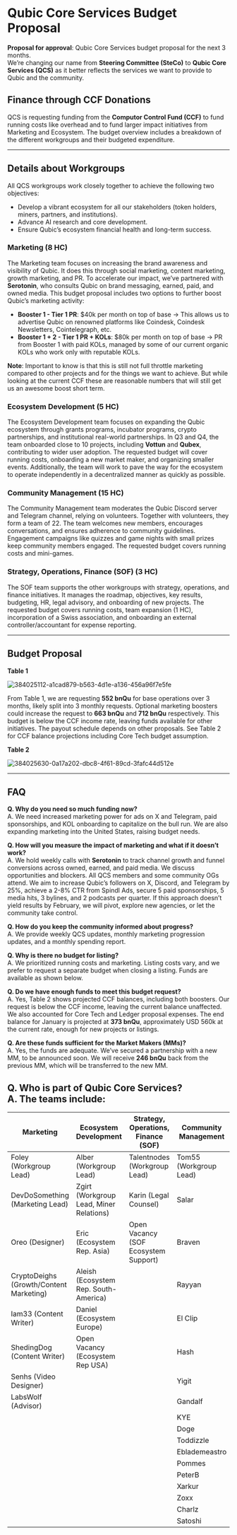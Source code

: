 # Qubic Core Services Budget Proposal

**Proposal for approval**: Qubic Core Services budget proposal for the next 3 months.  
We’re changing our name from **Steering Committee (SteCo)** to **Qubic Core Services (QCS)** as it better reflects the services we want to provide to Qubic and the community.

## Finance through CCF Donations

QCS is requesting funding from the **Computor Control Fund (CCF)** to fund running costs like overhead and to fund larger impact initiatives from Marketing and Ecosystem. The budget overview includes a breakdown of the different workgroups and their budgeted expenditure.

---

## Details about Workgroups

All QCS workgroups work closely together to achieve the following two objectives:

- Develop a vibrant ecosystem for all our stakeholders (token holders, miners, partners, and institutions).
- Advance AI research and core development.
- Ensure Qubic’s ecosystem financial health and long-term success.

### Marketing (8 HC)

The Marketing team focuses on increasing the brand awareness and visibility of Qubic. It does this through social marketing, content marketing, growth marketing, and PR. To accelerate our impact, we’ve partnered with **Serotonin**, who consults Qubic on brand messaging, earned, paid, and owned media. This budget proposal includes two options to further boost Qubic’s marketing activity:

- **Booster 1 - Tier 1 PR**: $40k per month on top of base -> This allows us to advertise Qubic on renowned platforms like Coindesk, Coindesk Newsletters, Cointelegraph, etc.
- **Booster 1 + 2 - Tier 1 PR + KOLs**: $80k per month on top of base -> PR from Booster 1 with paid KOLs, managed by some of our current organic KOLs who work only with reputable KOLs.

**Note**: Important to know is that this is still not full throttle marketing compared to other projects and for the things we want to achieve. But while looking at the current CCF these are reasonable numbers that will still get us an awesome boost short term. 


### Ecosystem Development (5 HC)

The Ecosystem Development team focuses on expanding the Qubic ecosystem through grants programs, incubator programs, crypto partnerships, and institutional real-world partnerships. In Q3 and Q4, the team onboarded close to 10 projects, including **Vottun** and **Qubex**, contributing to wider user adoption. The requested budget will cover running costs, onboarding a new market maker, and organizing smaller events. Additionally, the team will work to pave the way for the ecosystem to operate independently in a decentralized manner as quickly as possible.


### Community Management (15 HC)

The Community Management team moderates the Qubic Discord server and Telegram channel, relying on volunteers. Together with volunteers, they form a team of 22. The team welcomes new members, encourages conversations, and ensures adherence to community guidelines. Engagement campaigns like quizzes and game nights with small prizes keep community members engaged. The requested budget covers running costs and mini-games.

### Strategy, Operations, Finance (SOF) (3 HC)

The SOF team supports the other workgroups with strategy, operations, and finance initiatives. It manages the roadmap, objectives, key results, budgeting, HR, legal advisory, and onboarding of new projects. The requested budget covers running costs, team expansion (1 HC), incorporation of a Swiss association, and onboarding an external controller/accountant for expense reporting.

---

## Budget Proposal

**Table 1**  

![384025112-a1cad879-b563-4d1e-a136-456a96f7e5fe](https://github.com/user-attachments/assets/5cdd29ac-a001-49a5-8bd6-a337c96af771)

From Table 1, we are requesting **552 bnQu** for base operations over 3 months, likely split into 3 monthly requests. Optional marketing boosters could increase the request to **663 bnQu** and **712 bnQu** respectively. This budget is below the CCF income rate, leaving funds available for other initiatives. The payout schedule depends on other proposals. See Table 2 for CCF balance projections including Core Tech budget assumption.

**Table 2**

![384025630-0a17a202-dbc8-4f61-89cd-3fafc44d512e](https://github.com/user-attachments/assets/06b521ed-4ba9-4e22-bf9b-89034630eed3)

---

## FAQ

**Q. Why do you need so much funding now?**  
A. We need increased marketing power for ads on X and Telegram, paid sponsorships, and KOL onboarding to capitalize on the bull run. We are also expanding marketing into the United States, raising budget needs.

**Q. How will you measure the impact of marketing and what if it doesn’t work?**  
A. We hold weekly calls with **Serotonin** to track channel growth and funnel conversions across owned, earned, and paid media. We discuss opportunities and blockers. All QCS members and some community OGs attend. We aim to increase Qubic’s followers on X, Discord, and Telegram by 25%, achieve a 2-8% CTR from Spindl Ads, secure 5 paid sponsorships, 5 media hits, 3 bylines, and 2 podcasts per quarter. If this approach doesn’t yield results by February, we will pivot, explore new agencies, or let the community take control.

**Q. How do you keep the community informed about progress?**  
A. We provide weekly QCS updates, monthly marketing progression updates, and a monthly spending report.

**Q. Why is there no budget for listing?**  
A. We prioritized running costs and marketing. Listing costs vary, and we prefer to request a separate budget when closing a listing. Funds are available as shown below.

**Q. Do we have enough funds to meet this budget request?**  
A. Yes, Table 2 shows projected CCF balances, including both boosters. Our request is below the CCF income, leaving the current balance unaffected. We also accounted for Core Tech and Ledger proposal expenses. The end balance for January is projected at **373 bnQu**, approximately USD 560k at the current rate, enough for new projects or listings.

**Q. Are these funds sufficient for the Market Makers (MMs)?**  
A. Yes, the funds are adequate. We’ve secured a partnership with a new MM, to be announced soon. We will receive **246 bnQu** back from the previous MM, which will be transferred to the new MM.

**Q. Who is part of Qubic Core Services?**  
A. The teams include:
---
| Marketing                        | Ecosystem Development          | Strategy, Operations, Finance (SOF) | Community Management        |
|----------------------------------|--------------------------------|-------------------------------------|-----------------------------|
| Foley (Workgroup Lead)           | Alber (Workgroup Lead)         | Talentnodes (Workgroup Lead)        | Tom55 (Workgroup Lead)      |
| DevDoSomething (Marketing Lead)  | Zgirt (Workgroup Lead, Miner Relations) | Karin (Legal Counsel)             | Salar                       |
| Oreo (Designer)                  | Eric (Ecosystem Rep. Asia)     | Open Vacancy (SOF Ecosystem Support)| Braven                      |
| CryptoDeighs (Growth/Content Marketing) | Aleish (Ecosystem Rep. South-America) |                                  | Rayyan                      |
| Iam33 (Content Writer)           | Daniel (Ecosystem Europe)      |                                     | El Clip                     |
| ShedingDog (Content Writer)      | Open Vacancy (Ecosystem Rep USA)|                                     | Hash                        |
| Senhs (Video Designer)           |                                |                                     | Yigit                       |
| LabsWolf (Advisor)               |                                |                                     | Gandalf                     |
|                                  |                                |                                     | KYE                         |
|                                  |                                |                                     | Doge                        |
|                                  |                                |                                     | Toddizzle                   |
|                                  |                                |                                     | Eblademeastro               |
|                                  |                                |                                     | Pommes                      |
|                                  |                                |                                     | PeterB                      |
|                                  |                                |                                     | Xarkur                      |
|                                  |                                |                                     | Zoxx                        |
|                                  |                                |                                     | Charlz                      |
|                                  |                                |                                     | Satoshi                     |


